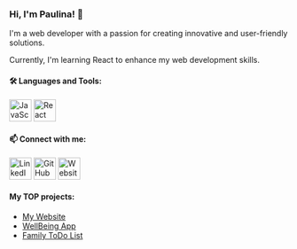 

<!--
**paulalast/paulalast** is a ✨ _special_ ✨ repository because its `README.md` (this file) appears on your GitHub profile.

Here are some ideas to get you started:

- 🔭 I’m currently working on ...
- 🌱 I’m currently learning ...
- 👯 I’m looking to collaborate on ...
- 🤔 I’m looking for help with ...
- 💬 Ask me about ...
- 📫 How to reach me: ...
- 😄 Pronouns: ...
- ⚡ Fun fact: ...
-->

### Hi, I'm Paulina! 👋

I'm a web developer with a passion for creating innovative and user-friendly solutions.

Currently, I'm learning React to enhance my web development skills.

#### 🛠️ Languages and Tools:

 <img src="https://cdn-icons-png.flaticon.com/512/5968/5968292.png" width="40" alt="JavaScript">  <img src="https://cdn-icons-png.flaticon.com/512/753/753244.png" width="40" alt="React">



#### 📫 Connect with me:

   <a href="https://www.linkedin.com/in/paulina-%C5%82astowiecka/"><img src="https://cdn-icons-png.flaticon.com/512/174/174857.png" width="40" alt="LinkedIn"></a>    <a href="https://github.com/paulalast/"><img src="https://cdn-icons-png.flaticon.com/512/270/270798.png" width="40" alt="GitHub"></a> <a href="https://codelast.tech/"><img src="https://cdn-icons-png.flaticon.com/512/6807/6807090.png" width="40" alt="Website"></a>

####   My TOP projects:
 - <a href="https://codelast.tech/"> My Website </a>
 - <a href="https://wellbeing-app.netlify.app/"> WellBeing App </a>
 - <a href="https://family-todo-list.netlify.app/">Family ToDo List </a>
